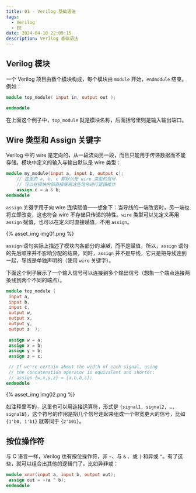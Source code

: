 ```yaml
---
title: 01 - Verilog 基础语法
tags:
  - Verilog
  - EE
date: 2024-04-10 22:09:15
description: Verilog 基础语法
---
```



## Verilog 模块

一个 Verilog 项目由数个模块构成，每个模块由 `module` 开始，`endmodule` 结束。例如：

```verilog
module top_module( input in, output out );

endmodule
```

在上面这个例子中，`top_module` 就是模块名称，后面括号里则是输入输出端口。

## Wire 类型和 Assign 关键字

Verilog 中的 wire 是定向的，从一段流向另一段，而且只能用于传递数据而不能存储。模块中定义的输入与输出默认是 wire 类型：

```verilog
module my_module(input a, input b, output c);
    // 这里的 a, b, c 都默认是 wire 类型的信号
    // 可以在模块内部直接使用这些信号进行逻辑操作
    assign c = a & b;
endmodule
```

`assign` 关键字用于向 wire 连续赋值——想象下：当导线的一端改变时，另一端也将立即改变，这也符合 wire 不存储只传递的特性。`wire` 类型可以先定义再用 `assign` 赋值，也可以在定义时直接赋值，不用 `assign`。

{% asset_img img01.png %}

`assign` 语句实际上描述了模块内各部分的*连接*，而不是赋值，所以，`assign` 语句的先后顺序并不影响分配的结果，同时，`assign` 并不是导线，它只是把导线连到一起，导线是单独声明的（使用 `wire` 关键字）。

下面这个例子展示了一个输入信号可以连接到多个输出信号（想象一个端点连接两条线到两个不同的端点）。

```verilog
module top_module (
 input a,
 input b,
 input c,
 output w,
 output x,
 output y,
 output z  );
 
 assign w = a;
 assign x = b;
 assign y = b;
 assign z = c;

 // If we're certain about the width of each signal, using 
 // the concatenation operator is equivalent and shorter:
 // assign {w,x,y,z} = {a,b,b,c};
endmodule
```

{% asset_img img02.png %}

如注释里写的，这里也可以用连接运算符，形式是 `{signal1, signal2, …, signalN}`，这个符号的作用是把几个信号连起来组成一个带宽更大的信号，比如 `{1'b0, 1'b1}` 就等同于 `{2'b01}`。

## 按位操作符

与 C 语言一样，Verilog 也有按位操作符，非 `~`、与 `&` 、或 `|` 和异或 `^`。有了这些，就可以组合出其他的逻辑门了，比如异非或：

```verilog
module xnor(input a, input b, output out);
 assign out = ~(a ^ b);
endmodule
```
